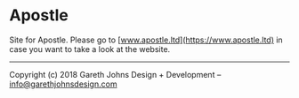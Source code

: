 # Apostle

Site for Apostle. Please go to [www.apostle.ltd](https://www.apostle.ltd) in case you want to take a look at the website.

* * *

Copyright (c) 2018 Gareth Johns Design + Development – info@garethjohnsdesign.com